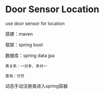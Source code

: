 # Door Sensor Location
use door sensor for location

搭建：maven

框架：spring boot

数据库：spring data jpa

    表关系：一对多、多对一
    
    查询：分页
    
动态手动注册类进入spring容器
